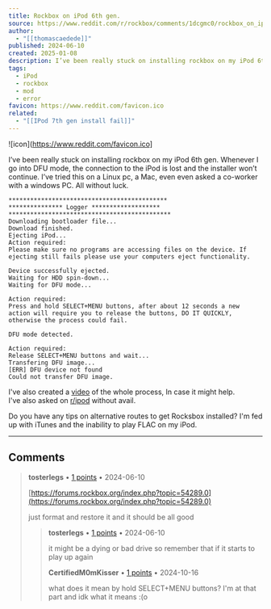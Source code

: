 ```yaml
---
title: Rockbox on iPod 6th gen.
source: https://www.reddit.com/r/rockbox/comments/1dcgmc0/rockbox_on_ipod_6th_gen/
author:
  - "[[thomascaedede]]"
published: 2024-06-10
created: 2025-01-08
description: I’ve been really stuck on installing rockbox on my iPod 6th gen. Whenever I go into DFU mode, the connection to the iPod is lost and the ins
tags:
  - iPod
  - rockbox
  - mod
  - error
favicon: https://www.reddit.com/favicon.ico
related:
  - "[[IPod 7th gen install fail]]"
---
```

![icon](https://www.reddit.com/favicon.ico]

I’ve been really stuck on installing rockbox on my iPod 6th gen. Whenever I go into DFU mode, the connection to the iPod is lost and the installer won’t continue. I’ve tried this on a Linux pc, a Mac, even even asked a co-worker with a windows PC. All without luck.

`********************************************`  
`*************** Logger *******************`  
`*********************************************`  
`Downloading bootloader file...`  
`Download finished.`  
`Ejecting iPod...`  
`Action required:`  
`Please make sure no programs are accessing files on the device. If ejecting still fails please use your computers eject functionality.`

`Device successfully ejected.`  
`Waiting for HDD spin-down...`  
`Waiting for DFU mode...`

`Action required:`  
`Press and hold SELECT+MENU buttons, after about 12 seconds a new action will require you to release the buttons, DO IT QUICKLY, otherwise the process could fail.`

`DFU mode detected.`

`Action required:`  
`Release SELECT+MENU buttons and wait...`  
`Transfering DFU image...`  
`[ERR] DFU device not found`  
`Could not transfer DFU image.`

I've also created a [video](https://youtu.be/IxbaUaLyVJI?feature=shared) of the whole process, In case it might help.  
I've also asked on [r/ipod](https://www.reddit.com/r/ipod/) without avail.

Do you have any tips on alternative routes to get Rocksbox installed? I'm fed up with iTunes and the inability to play FLAC on my iPod.

---

## Comments

> **tosterlegs** • [1 points](https://reddit.com/r/rockbox/comments/1dcgmc0/comment/l7xqx18/) • 2024-06-10
> 
> [https://forums.rockbox.org/index.php?topic=54289.0](https://forums.rockbox.org/index.php?topic=54289.0)
> 
> just format and restore it and it should be all good
> 
> > **tosterlegs** • [1 points](https://reddit.com/r/rockbox/comments/1dcgmc0/comment/l7xr36u/) • 2024-06-10
> > 
> > it might be a dying or bad drive so remember that if it starts to play up again
> > 
> > **CertifiedM0mKisser** • [1 points](https://reddit.com/r/rockbox/comments/1dcgmc0/comment/ls78bxg/) • 2024-10-16
> > 
> > what does it mean by hold SELECT+MENU buttons? I'm at that part and idk what it means :(o


